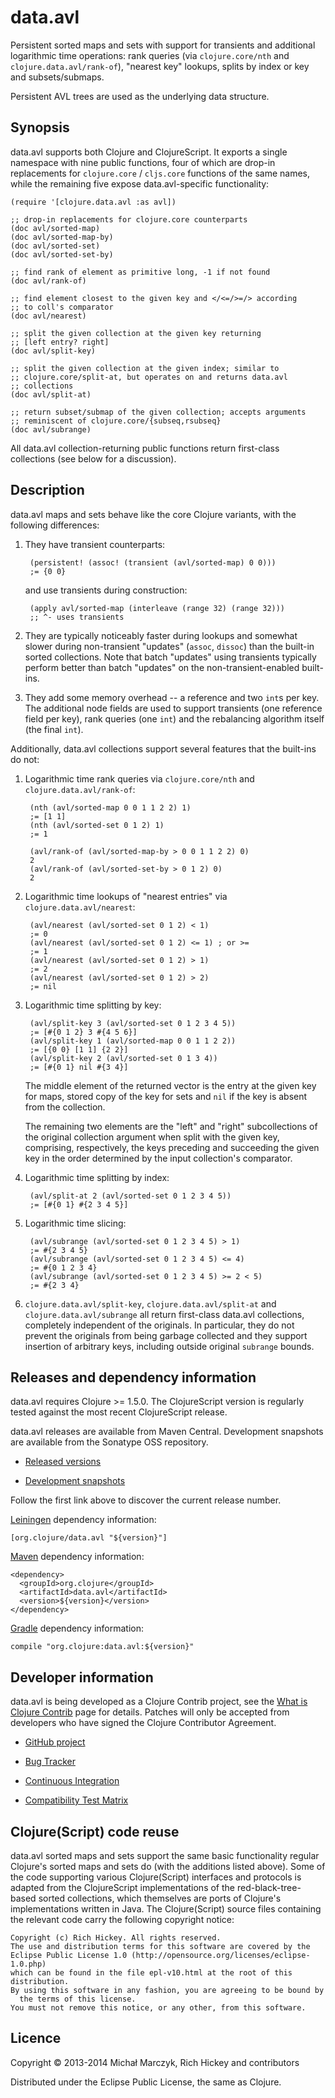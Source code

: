 # data.avl

Persistent sorted maps and sets with support for transients and
additional logarithmic time operations: rank queries (via
`clojure.core/nth` and `clojure.data.avl/rank-of`), "nearest key"
lookups, splits by index or key and subsets/submaps.

Persistent AVL trees are used as the underlying data structure.

## Synopsis

data.avl supports both Clojure and ClojureScript. It exports a single
namespace with nine public functions, four of which are drop-in
replacements for `clojure.core` / `cljs.core` functions of the same
names, while the remaining five expose data.avl-specific functionality:

    (require '[clojure.data.avl :as avl])

    ;; drop-in replacements for clojure.core counterparts
    (doc avl/sorted-map)
    (doc avl/sorted-map-by)
    (doc avl/sorted-set)
    (doc avl/sorted-set-by)

    ;; find rank of element as primitive long, -1 if not found
    (doc avl/rank-of)

    ;; find element closest to the given key and </<=/>=/> according
    ;; to coll's comparator
    (doc avl/nearest)

    ;; split the given collection at the given key returning
    ;; [left entry? right]
    (doc avl/split-key)

    ;; split the given collection at the given index; similar to
    ;; clojure.core/split-at, but operates on and returns data.avl
    ;; collections
    (doc avl/split-at)

    ;; return subset/submap of the given collection; accepts arguments
    ;; reminiscent of clojure.core/{subseq,rsubseq}
    (doc avl/subrange)

All data.avl collection-returning public functions return first-class
collections (see below for a discussion).

## Description

data.avl maps and sets behave like the core Clojure variants, with the
following differences:

1. They have transient counterparts:

        (persistent! (assoc! (transient (avl/sorted-map) 0 0)))
        ;= {0 0}

   and use transients during construction:

        (apply avl/sorted-map (interleave (range 32) (range 32)))
        ;; ^- uses transients

2. They are typically noticeably faster during lookups and somewhat
   slower during non-transient "updates" (`assoc`, `dissoc`) than the
   built-in sorted collections. Note that batch "updates" using
   transients typically perform better than batch "updates" on the
   non-transient-enabled built-ins.

3. They add some memory overhead -- a reference and two `int`s per
   key. The additional node fields are used to support transients (one
   reference field per key), rank queries (one `int`) and the
   rebalancing algorithm itself (the final `int`).

Additionally, data.avl collections support several features that the
built-ins do not:

1. Logarithmic time rank queries via `clojure.core/nth` and
   `clojure.data.avl/rank-of`:

        (nth (avl/sorted-map 0 0 1 1 2 2) 1)
        ;= [1 1]
        (nth (avl/sorted-set 0 1 2) 1)
        ;= 1
        
        (avl/rank-of (avl/sorted-map-by > 0 0 1 1 2 2) 0)
        2
        (avl/rank-of (avl/sorted-set-by > 0 1 2) 0)
        2

2. Logarithmic time lookups of "nearest entries" via
   `clojure.data.avl/nearest`:

        (avl/nearest (avl/sorted-set 0 1 2) < 1)
        ;= 0
        (avl/nearest (avl/sorted-set 0 1 2) <= 1) ; or >=
        ;= 1
        (avl/nearest (avl/sorted-set 0 1 2) > 1)
        ;= 2
        (avl/nearest (avl/sorted-set 0 1 2) > 2)
        ;= nil

3. Logarithmic time splitting by key:

        (avl/split-key 3 (avl/sorted-set 0 1 2 3 4 5))
        ;= [#{0 1 2} 3 #{4 5 6}]
        (avl/split-key 1 (avl/sorted-map 0 0 1 1 2 2))
        ;= [{0 0} [1 1] {2 2}]
        (avl/split-key 2 (avl/sorted-set 0 1 3 4))
        ;= [#{0 1} nil #{3 4}]

   The middle element of the returned vector is the entry at the given
   key for maps, stored copy of the key for sets and `nil` if the key
   is absent from the collection.

   The remaining two elements are the "left" and "right"
   subcollections of the original collection argument when split with
   the given key, comprising, respectively, the keys preceding and
   succeeding the given key in the order determined by the input
   collection's comparator.
   
4. Logarithmic time splitting by index:

        (avl/split-at 2 (avl/sorted-set 0 1 2 3 4 5))
        ;= [#{0 1} #{2 3 4 5}]

5. Logarithmic time slicing:

        (avl/subrange (avl/sorted-set 0 1 2 3 4 5) > 1)
        ;= #{2 3 4 5}
        (avl/subrange (avl/sorted-set 0 1 2 3 4 5) <= 4)
        ;= #{0 1 2 3 4}
        (avl/subrange (avl/sorted-set 0 1 2 3 4 5) >= 2 < 5)
        ;= #{2 3 4}

6. `clojure.data.avl/split-key`, `clojure.data.avl/split-at` and
   `clojure.data.avl/subrange` all return first-class data.avl
   collections, completely independent of the originals. In
   particular, they do not prevent the originals from being garbage
   collected and they support insertion of arbitrary keys, including
   outside original `subrange` bounds.

## Releases and dependency information

data.avl requires Clojure >= 1.5.0. The ClojureScript version is
regularly tested against the most recent ClojureScript release.

data.avl releases are available from Maven Central. Development
snapshots are available from the Sonatype OSS repository.

 * [Released versions](http://search.maven.org/#search%7Cga%7C1%7Corg.clojure%2Fdata.avl)

 * [Development snapshots](https://oss.sonatype.org/index.html#nexus-search;gav~org.clojure~data.avl~~~)

Follow the first link above to discover the current release number.

[Leiningen](http://leiningen.org/) dependency information:

    [org.clojure/data.avl "${version}"]

[Maven](http://maven.apache.org/) dependency information:

    <dependency>
      <groupId>org.clojure</groupId>
      <artifactId>data.avl</artifactId>
      <version>${version}</version>
    </dependency>

[Gradle](http://www.gradle.org/) dependency information:

    compile "org.clojure:data.avl:${version}"

## Developer information

data.avl is being developed as a Clojure Contrib project, see the
[What is Clojure Contrib](http://dev.clojure.org/pages/viewpage.action?pageId=5767464)
page for details. Patches will only be accepted from developers who
have signed the Clojure Contributor Agreement.

* [GitHub project](https://github.com/clojure/data.avl)

* [Bug Tracker](http://dev.clojure.org/jira/browse/DAVL)

* [Continuous Integration](http://build.clojure.org/job/data.avl/)

* [Compatibility Test Matrix](http://build.clojure.org/job/data.avl-test-matrix/)

## Clojure(Script) code reuse

data.avl sorted maps and sets support the same basic functionality
regular Clojure's sorted maps and sets do (with the additions listed
above). Some of the code supporting various Clojure(Script) interfaces
and protocols is adapted from the ClojureScript implementations of the
red-black-tree-based sorted collections, which themselves are ports of
Clojure's implementations written in Java. The Clojure(Script) source
files containing the relevant code carry the following copyright
notice:

    Copyright (c) Rich Hickey. All rights reserved.
    The use and distribution terms for this software are covered by the
    Eclipse Public License 1.0 (http://opensource.org/licenses/eclipse-1.0.php)
    which can be found in the file epl-v10.html at the root of this distribution.
    By using this software in any fashion, you are agreeing to be bound by
      the terms of this license.
    You must not remove this notice, or any other, from this software.

## Licence

Copyright © 2013-2014 Michał Marczyk, Rich Hickey and contributors

Distributed under the Eclipse Public License, the same as Clojure.
